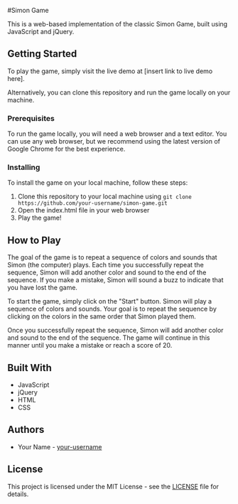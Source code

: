 
#Simon Game

This is a web-based implementation of the classic Simon Game, built using JavaScript and jQuery.

## Getting Started

To play the game, simply visit the live demo at [insert link to live demo here].

Alternatively, you can clone this repository and run the game locally on your machine.

### Prerequisites

To run the game locally, you will need a web browser and a text editor. You can use any web browser, but we recommend using the latest version of Google Chrome for the best experience.

### Installing

To install the game on your local machine, follow these steps:

1. Clone this repository to your local machine using `git clone https://github.com/your-username/simon-game.git`
2. Open the index.html file in your web browser
3. Play the game!

## How to Play

The goal of the game is to repeat a sequence of colors and sounds that Simon (the computer) plays. Each time you successfully repeat the sequence, Simon will add another color and sound to the end of the sequence. If you make a mistake, Simon will sound a buzz to indicate that you have lost the game.

To start the game, simply click on the "Start" button. Simon will play a sequence of colors and sounds. Your goal is to repeat the sequence by clicking on the colors in the same order that Simon played them.

Once you successfully repeat the sequence, Simon will add another color and sound to the end of the sequence. The game will continue in this manner until you make a mistake or reach a score of 20.

## Built With

* JavaScript
* jQuery
* HTML
* CSS

## Authors

* Your Name - [your-username](https://github.com/your-username)

## License

This project is licensed under the MIT License - see the [LICENSE](LICENSE) file for details.
